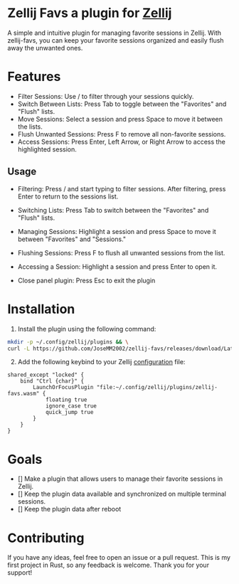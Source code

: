 # Zellij Favs a plugin for [Zellij](https://github.com/zellij-org/zellij)

A simple and intuitive plugin for managing favorite sessions in Zellij. With zellij-favs, you can keep your favorite sessions organized and easily flush away the unwanted ones.

# Features

- Filter Sessions: Use / to filter through your sessions quickly.
- Switch Between Lists: Press Tab to toggle between the "Favorites" and "Flush" lists.
- Move Sessions: Select a session and press Space to move it between the lists.
- Flush Unwanted Sessions: Press F to remove all non-favorite sessions.
- Access Sessions: Press Enter, Left Arrow, or Right Arrow to access the highlighted session.

## Usage

- Filtering:
  Press / and start typing to filter sessions.
  After filtering, press Enter to return to the sessions list.

- Switching Lists:
  Press Tab to switch between the "Favorites" and "Flush" lists.

- Managing Sessions:
  Highlight a session and press Space to move it between "Favorites" and "Sessions."

- Flushing Sessions:
  Press F to flush all unwanted sessions from the list.

- Accessing a Session:
  Highlight a session and press Enter to open it.

- Close panel plugin:
  Press Esc to exit the plugin

# Installation

1. Install the plugin using the following command:

```sh
mkdir -p ~/.config/zellij/plugins && \
curl -L https://github.com/JoseMM2002/zellij-favs/releases/download/Latest/zellij-favs.wasm -o ~/.config/zellij/plugins/zellij-favs.wasm
```

2. Add the following keybind to your Zellij [configuration](https://zellij.dev/documentation/configuration.html) file:

```kdl
shared_except "locked" {
    bind "Ctrl {char}" {
        LaunchOrFocusPlugin "file:~/.config/zellij/plugins/zellij-favs.wasm" {
            floating true
            ignore_case true
            quick_jump true
        }
    }
}
```

# Goals

- [] Make a plugin that allows users to manage their favorite sessions in Zellij.
- [] Keep the plugin data available and synchronized on multiple terminal sessions.
- [] Keep the plugin data after reboot

# Contributing

If you have any ideas, feel free to open an issue or a pull request.
This is my first project in Rust, so any feedback is welcome.
Thank you for your support!
